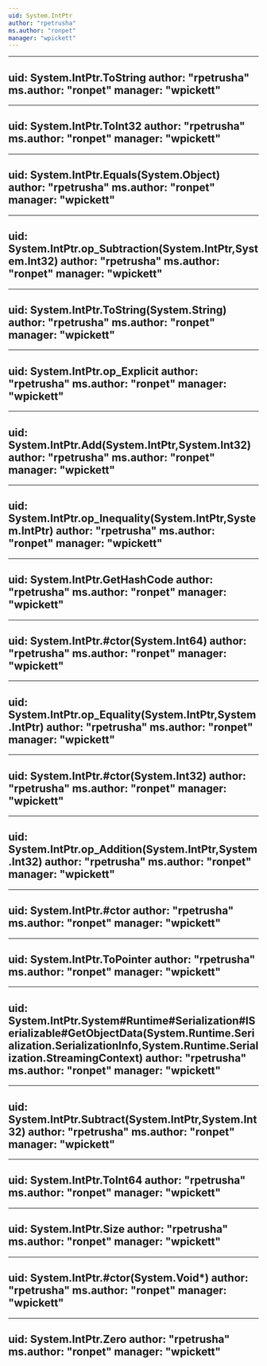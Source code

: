 ```yaml
---
uid: System.IntPtr
author: "rpetrusha"
ms.author: "ronpet"
manager: "wpickett"
---
```


---
uid: System.IntPtr.ToString
author: "rpetrusha"
ms.author: "ronpet"
manager: "wpickett"
---

---
uid: System.IntPtr.ToInt32
author: "rpetrusha"
ms.author: "ronpet"
manager: "wpickett"
---

---
uid: System.IntPtr.Equals(System.Object)
author: "rpetrusha"
ms.author: "ronpet"
manager: "wpickett"
---

---
uid: System.IntPtr.op_Subtraction(System.IntPtr,System.Int32)
author: "rpetrusha"
ms.author: "ronpet"
manager: "wpickett"
---

---
uid: System.IntPtr.ToString(System.String)
author: "rpetrusha"
ms.author: "ronpet"
manager: "wpickett"
---

---
uid: System.IntPtr.op_Explicit
author: "rpetrusha"
ms.author: "ronpet"
manager: "wpickett"
---

---
uid: System.IntPtr.Add(System.IntPtr,System.Int32)
author: "rpetrusha"
ms.author: "ronpet"
manager: "wpickett"
---

---
uid: System.IntPtr.op_Inequality(System.IntPtr,System.IntPtr)
author: "rpetrusha"
ms.author: "ronpet"
manager: "wpickett"
---

---
uid: System.IntPtr.GetHashCode
author: "rpetrusha"
ms.author: "ronpet"
manager: "wpickett"
---

---
uid: System.IntPtr.#ctor(System.Int64)
author: "rpetrusha"
ms.author: "ronpet"
manager: "wpickett"
---

---
uid: System.IntPtr.op_Equality(System.IntPtr,System.IntPtr)
author: "rpetrusha"
ms.author: "ronpet"
manager: "wpickett"
---

---
uid: System.IntPtr.#ctor(System.Int32)
author: "rpetrusha"
ms.author: "ronpet"
manager: "wpickett"
---

---
uid: System.IntPtr.op_Addition(System.IntPtr,System.Int32)
author: "rpetrusha"
ms.author: "ronpet"
manager: "wpickett"
---

---
uid: System.IntPtr.#ctor
author: "rpetrusha"
ms.author: "ronpet"
manager: "wpickett"
---

---
uid: System.IntPtr.ToPointer
author: "rpetrusha"
ms.author: "ronpet"
manager: "wpickett"
---

---
uid: System.IntPtr.System#Runtime#Serialization#ISerializable#GetObjectData(System.Runtime.Serialization.SerializationInfo,System.Runtime.Serialization.StreamingContext)
author: "rpetrusha"
ms.author: "ronpet"
manager: "wpickett"
---

---
uid: System.IntPtr.Subtract(System.IntPtr,System.Int32)
author: "rpetrusha"
ms.author: "ronpet"
manager: "wpickett"
---

---
uid: System.IntPtr.ToInt64
author: "rpetrusha"
ms.author: "ronpet"
manager: "wpickett"
---

---
uid: System.IntPtr.Size
author: "rpetrusha"
ms.author: "ronpet"
manager: "wpickett"
---

---
uid: System.IntPtr.#ctor(System.Void*)
author: "rpetrusha"
ms.author: "ronpet"
manager: "wpickett"
---

---
uid: System.IntPtr.Zero
author: "rpetrusha"
ms.author: "ronpet"
manager: "wpickett"
---
